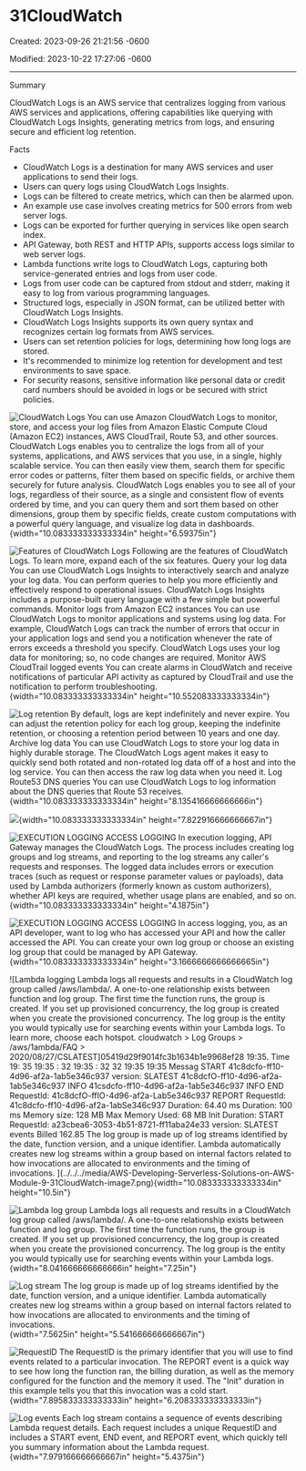 # 31CloudWatch 

Created: 2023-09-26 21:21:56 -0600

Modified: 2023-10-22 17:27:06 -0600

---

Summary

CloudWatch Logs is an AWS service that centralizes logging from various AWS services and applications, offering capabilities like querying with CloudWatch Logs Insights, generating metrics from logs, and ensuring secure and efficient log retention.

Facts

- CloudWatch Logs is a destination for many AWS services and user applications to send their logs.
- Users can query logs using CloudWatch Logs Insights.
- Logs can be filtered to create metrics, which can then be alarmed upon.
- An example use case involves creating metrics for 500 errors from web server logs.
- Logs can be exported for further querying in services like open search index.
- API Gateway, both REST and HTTP APIs, supports access logs similar to web server logs.
- Lambda functions write logs to CloudWatch Logs, capturing both service-generated entries and logs from user code.
- Logs from user code can be captured from stdout and stderr, making it easy to log from various programming languages.
- Structured logs, especially in JSON format, can be utilized better with CloudWatch Logs Insights.
- CloudWatch Logs Insights supports its own query syntax and recognizes certain log formats from AWS services.
- Users can set retention policies for logs, determining how long logs are stored.
- It's recommended to minimize log retention for development and test environments to save space.
- For security reasons, sensitive information like personal data or credit card numbers should be avoided in logs or be secured with strict policies.









![CloudWatch Logs You can use Amazon CloudWatch Logs to monitor, store, and access your log files from Amazon Elastic Compute Cloud (Amazon EC2) instances, AWS CloudTrail, Route 53, and other sources. CloudWatch Logs enables you to centralize the logs from all of your systems, applications, and AWS services that you use, in a single, highly scalable service. You can then easily view them, search them for specific error codes or patterns, filter them based on specific fields, or archive them securely for future analysis. CloudWatch Logs enables you to see all of your logs, regardless of their source, as a single and consistent flow of events ordered by time, and you can query them and sort them based on other dimensions, group them by specific fields, create custom computations with a powerful query language, and visualize log data in dashboards. ](../../../media/AWS-Developing-Serverless-Solutions-on-AWS-Module-9-31CloudWatch-image1.png){width="10.083333333333334in" height="6.59375in"}











![Features of CloudWatch Logs Following are the features of CloudWatch Logs. To learn more, expand each of the six features. Query your log data You can use CloudWatch Logs Insights to interactively search and analyze your log data. You can perform queries to help you more efficiently and effectively respond to operational issues. CloudWatch Logs Insights includes a purpose-built query language with a few simple but powerful commands. Monitor logs from Amazon EC2 instances You can use CloudWatch Logs to monitor applications and systems using log data. For example, CloudWatch Logs can track the number of errors that occur in your application logs and send you a notification whenever the rate of errors exceeds a threshold you specify. CloudWatch Logs uses your log data for monitoring; so, no code changes are required. Monitor AWS CloudTrail logged events You can create alarms in CloudWatch and receive notifications of particular API activity as captured by CloudTrail and use the notification to perform troubleshooting. ](../../../media/AWS-Developing-Serverless-Solutions-on-AWS-Module-9-31CloudWatch-image2.png){width="10.083333333333334in" height="10.552083333333334in"}







![Log retention By default, logs are kept indefinitely and never expire. You can adjust the retention policy for each log group, keeping the indefinite retention, or choosing a retention period between 10 years and one day. Archive log data You can use CloudWatch Logs to store your log data in highly durable storage. The CloudWatch Logs agent makes it easy to quickly send both rotated and non-rotated log data off of a host and into the log service. You can then access the raw log data when you need it. Log Route53 DNS queries You can use CloudWatch Logs to log information about the DNS queries that Route 53 receives. ](../../../media/AWS-Developing-Serverless-Solutions-on-AWS-Module-9-31CloudWatch-image3.png){width="10.083333333333334in" height="8.135416666666666in"}



![](../../../media/AWS-Developing-Serverless-Solutions-on-AWS-Module-9-31CloudWatch-image4.png){width="10.083333333333334in" height="7.822916666666667in"}







![EXECUTION LOGGING ACCESS LOGGING In execution logging, API Gateway manages the CloudWatch Logs. The process includes creating log groups and log streams, and reporting to the log streams any caller's requests and responses. The logged data includes errors or execution traces (such as request or response parameter values or payloads), data used by Lambda authorizers (formerly known as custom authorizers), whether API keys are required, whether usage plans are enabled, and so on. ](../../../media/AWS-Developing-Serverless-Solutions-on-AWS-Module-9-31CloudWatch-image5.png){width="10.083333333333334in" height="4.1875in"}





![EXECUTION LOGGING ACCESS LOGGING In access logging, you, as an API developer, want to log who has accessed your API and how the caller accessed the API. You can create your own log group or choose an existing log group that could be managed by API Gateway. ](../../../media/AWS-Developing-Serverless-Solutions-on-AWS-Module-9-31CloudWatch-image6.png){width="10.083333333333334in" height="3.1666666666666665in"}



![Lambda logging Lambda logs all requests and results in a CloudWatch log group called /aws/lambda/<function name>. A one-to-one relationship exists between function and log group. The first time the function runs, the group is created. If you set up provisioned concurrency, the log group is created when you create the provisioned concurrency. The log group is the entity you would typically use for searching events within your Lambda logs. To learn more, choose each hotspot. cloudwatch > Log Groups > /aws/1ambda/FAQ > 2020/08/27/CSLATEST]05419d29f9014fc3b1634b1e9968ef28 19:35. Time 19: 35 19:35 : 32 19:35 : 32 32 19:35 19:35 Messag START 41c8dcfo-ff10-4d96-af2a-1ab5e346c937 version: SLATEST 41c8dcfO-ff10-4d96-af2a-1ab5e346c937 INFO 41csdcfo-ff10-4d96-af2a-1ab5e346c937 INFO END Requestld: 41c8dcfO-ffIO-4d96-af2a-Lab5e346c937 REPORT Requestld: 41c8dcfo-ff10-4d96-af2a-1abSe346c937 Duration: 64.40 ms Duration: 100 ms Memory size: 128 MB Max Memory Used: 68 MB Init Duration: START Requestld: a23cbea6-3053-4b51-8721-ff11aba24e33 version: SLATEST events Billed 162.85 The log group is made up of log streams identified by the date, function version, and a unique identifier. Lambda automatically creates new log streams within a group based on internal factors related to how invocations are allocated to environments and the timing of invocations. ](../../../media/AWS-Developing-Serverless-Solutions-on-AWS-Module-9-31CloudWatch-image7.png){width="10.083333333333334in" height="10.5in"}



![Lambda log group Lambda logs all requests and results in a CloudWatch log group called /aws/lambda/<function name>. A one-to-one relationship exists between function and log group. The first time the function runs, the group is created. If you set up provisioned concurrency, the log group is created when you create the provisioned concurrency. The log group is the entity you would typically use for searching events within your Lambda logs. ](../../../media/AWS-Developing-Serverless-Solutions-on-AWS-Module-9-31CloudWatch-image8.png){width="8.041666666666666in" height="7.25in"}





![Log stream The log group is made up of log streams identified by the date, function version, and a unique identifier. Lambda automatically creates new log streams within a group based on internal factors related to how invocations are allocated to environments and the timing of invocations. ](../../../media/AWS-Developing-Serverless-Solutions-on-AWS-Module-9-31CloudWatch-image9.png){width="7.5625in" height="5.541666666666667in"}



![RequestlD The RequestlD is the primary identifier that you will use to find events related to a particular invocation. The REPORT event is a quick way to see how long the function ran, the billing duration, as well as the memory configured for the function and the memory it used. The "Init" duration in this example tells you that this invocation was a cold start. ](../../../media/AWS-Developing-Serverless-Solutions-on-AWS-Module-9-31CloudWatch-image10.png){width="7.895833333333333in" height="6.208333333333333in"}



![Log events Each log stream contains a sequence of events describing Lambda request details. Each request includes a unique RequestlD and includes a START event, END event, and REPORT event, which quickly tell you summary information about the Lambda request. ](../../../media/AWS-Developing-Serverless-Solutions-on-AWS-Module-9-31CloudWatch-image11.png){width="7.979166666666667in" height="5.4375in"}











